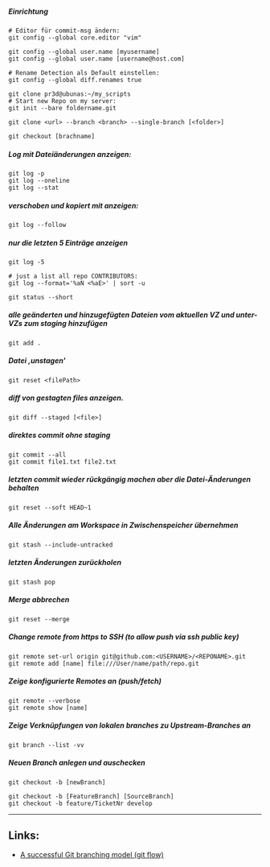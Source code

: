 
##### Einrichtung

    # Editor für commit-msg ändern:
    git config --global core.editor "vim"

    git config --global user.name [myusername]
    git config --global user.name [username@host.com]

    # Rename Detection als Default einstellen:
    git config --global diff.renames true

    git clone pr3d@ubunas:~/my_scripts
    # Start new Repo on my server:
    git init --bare foldername.git

    git clone <url> --branch <branch> --single-branch [<folder>]

    git checkout [brachname]

##### Log mit Dateiänderungen anzeigen:
    git log -p
    git log --oneline
    git log --stat

##### verschoben und kopiert mit anzeigen:
    git log --follow

##### nur die letzten 5 Einträge anzeigen
    git log -5

    # just a list all repo CONTRIBUTORS:
    git log --format='%aN <%aE>' | sort -u

    git status --short

##### alle geänderten und hinzugefügten Dateien vom aktuellen VZ und unter-VZs zum staging hinzufügen
    git add .

##### Datei ‚unstagen'
    git reset <filePath>

##### diff von gestagten files anzeigen.
    git diff --staged [<file>]

##### direktes commit ohne staging
    git commit --all
    git commit file1.txt file2.txt

##### letzten commit wieder rückgängig machen aber die Datei-Änderungen behalten
    git reset --soft HEAD~1

##### Alle Änderungen am Workspace in Zwischenspeicher übernehmen
    git stash --include-untracked

##### letzten Änderungen zurückholen
    git stash pop

##### Merge abbrechen
    git reset --merge

##### Change remote from https to SSH (to allow push via ssh public key)

    git remote set-url origin git@github.com:<USERNAME>/<REPONAME>.git
    git remote add [name] file:///User/name/path/repo.git

##### Zeige konfigurierte Remotes an (push/fetch)
    git remote --verbose
    git remote show [name]

##### Zeige Verknüpfungen von lokalen branches zu Upstream-Branches an
    git branch --list -vv


##### Neuen Branch anlegen und auschecken

    git checkout -b [newBranch]

    git checkout -b [FeatureBranch] [SourceBranch]
    git checkout -b feature/TicketNr develop

***

## Links:

- [A successful Git branching model (git flow)](http://nvie.com/posts/a-successful-git-branching-model/)

